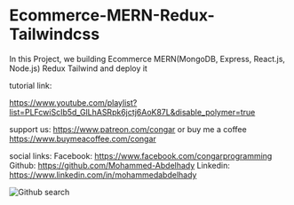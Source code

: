 # Ecommerce-MERN-Redux-Tailwindcss

In this Project, we building  Ecommerce MERN(MongoDB, Express, React.js, Node.js) Redux Tailwind and deploy it

tutorial link:

https://www.youtube.com/playlist?list=PLFcwiScIb5d_GlLhASRpk6jctj6AoK87L&disable_polymer=true

support us:
https://www.patreon.com/congar
or buy me a coffee https://www.buymeacoffee.com/congar

social links:
Facebook: https://www.facebook.com/congarprogramming
Github: https://github.com/Mohammed-Abdelhady
Linkedin: https://www.linkedin.com/in/mohammedabdelhady

![Github search](https://user-images.githubusercontent.com/25937925/89623959-cd0b0680-d895-11ea-82aa-267b1b1b5d9e.png)
